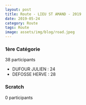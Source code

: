 ```yaml
---
layout: post
title: Route - LIEU ST AMAND - 2019
date: 2019-05-24
category: Route
tags: Route
image: assets/img/blog/road.jpeg
---
```


### 1ère Catégorie
38 participants
- DUFOUR JULIEN : 24
- DEFOSSE HERVE : 28

### Scratch
0 participants

